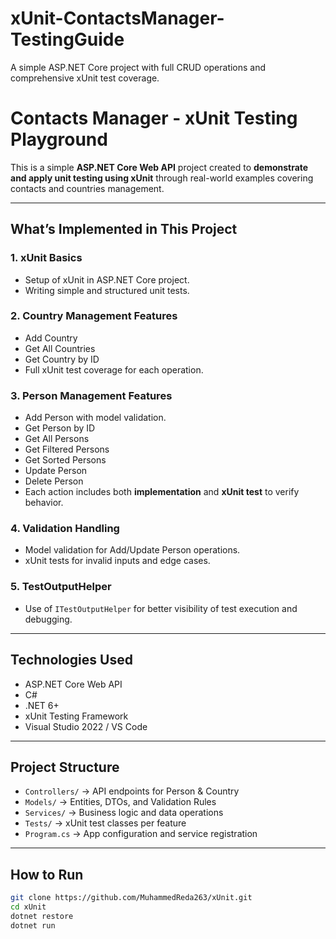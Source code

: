 # xUnit-ContactsManager-TestingGuide  
A simple ASP.NET Core project with full CRUD operations and comprehensive xUnit test coverage.

# Contacts Manager - xUnit Testing Playground

This is a simple **ASP.NET Core Web API** project created to **demonstrate and apply unit testing using xUnit** through real-world examples covering contacts and countries management.

---

## What’s Implemented in This Project

### 1. **xUnit Basics**
- Setup of xUnit in ASP.NET Core project.
- Writing simple and structured unit tests.

### 2. **Country Management Features**
- Add Country
- Get All Countries
- Get Country by ID
- Full xUnit test coverage for each operation.

### 3. **Person Management Features**
- Add Person with model validation.
- Get Person by ID
- Get All Persons
- Get Filtered Persons
- Get Sorted Persons
- Update Person
- Delete Person
- Each action includes both **implementation** and **xUnit test** to verify behavior.

### 4. **Validation Handling**
- Model validation for Add/Update Person operations.
- xUnit tests for invalid inputs and edge cases.

### 5. **TestOutputHelper**
- Use of `ITestOutputHelper` for better visibility of test execution and debugging.

---

## Technologies Used
- ASP.NET Core Web API
- C#
- .NET 6+
- xUnit Testing Framework
- Visual Studio 2022 / VS Code

---

## Project Structure
- `Controllers/` → API endpoints for Person & Country
- `Models/` → Entities, DTOs, and Validation Rules
- `Services/` → Business logic and data operations
- `Tests/` → xUnit test classes per feature
- `Program.cs` → App configuration and service registration

---

## How to Run

```bash
git clone https://github.com/MuhammedReda263/xUnit.git
cd xUnit
dotnet restore
dotnet run
